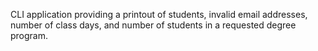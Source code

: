 CLI application providing a printout of students, invalid email addresses, number of class days, 
and number of students in a requested degree program.
